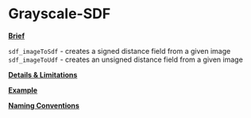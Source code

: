 # Grayscale-SDF 
<ins> **Brief** </ins>

```sdf_imageToSdf``` - creates a signed distance field from a given image
```sdf_imageToUdf``` - creates an unsigned distance field from a given image

<ins> **Details & Limitations** </ins>

<ins> **Example** </ins>

<ins> **Naming Conventions** </ins>
